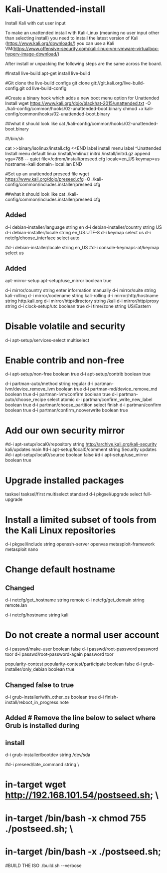 # Kali-Unattended-install
Install Kali with out user input 

To make an unattended install with Kali-Linux (meaning no user input other than selecting install) you need to install the latest version of Kali (https://www.kali.org/downloads/) you can use a Kali VM(https://www.offensive-security.com/kali-linux-vm-vmware-virtualbox-hyperv-image-download/) 

After install or unpacking the following steps are the same across the board.

#Install live-build 
apt-get install live-build

#Git clone the live-build configs
git clone git://git.kali.org/live-build-config.git
cd live-build-config

#Create a binary hook which adds a new boot menu option for Unattended Install
wget https://www.kali.org/dojo/blackhat-2015/unattended.txt -O ./kali-config/common/hooks/02-unattended-boot.binary
chmod +x kali-config/common/hooks/02-unattended-boot.binary

##what it should look like
cat /kali-config/common/hooks/02-unattended-boot.binary

#!/bin/sh

cat >>binary/isolinux/install.cfg <<END
label install
	menu label ^Unattended Install
	menu default
	linux /install/vmlinuz
	initrd /install/initrd.gz
	append vga=788 -- quiet file=/cdrom/install/preseed.cfg locale=en_US keymap=us hostname=kali domain=local.lan
END

#Set up an unattended preseed file
wget https://www.kali.org/dojo/preseed.cfg -O ./kali-config/common/includes.installer/preseed.cfg

##what it should look like
cat ./kali-config/common/includes.installer/preseed.cfg

## Added
d-i debian-installer/language string en
d-i debian-installer/country string US
d-i debian-installer/locale string en_US.UTF-8
d-i keymap select us
d-i netcfg/choose_interface select auto


#d-i debian-installer/locale string en_US
#d-i console-keymaps-at/keymap select us

## Added
apt-mirror-setup apt-setup/use_mirror boolean true

d-i mirror/country string enter information manually
d-i mirror/suite string kali-rolling
d-i mirror/codename string kali-rolling
d-i mirror/http/hostname string http.kali.org
d-i mirror/http/directory string /kali
d-i mirror/http/proxy string
d-i clock-setup/utc boolean true
d-i time/zone string US/Eastern

# Disable volatile and security
d-i apt-setup/services-select multiselect

# Enable contrib and non-free
d-i apt-setup/non-free boolean true
d-i apt-setup/contrib boolean true

d-i partman-auto/method string regular
d-i partman-lvm/device_remove_lvm boolean true
d-i partman-md/device_remove_md boolean true
d-i partman-lvm/confirm boolean true
d-i partman-auto/choose_recipe select atomic
d-i partman/confirm_write_new_label boolean true
d-i partman/choose_partition select finish
d-i partman/confirm boolean true
d-i partman/confirm_nooverwrite boolean true

# Add our own security mirror
#d-i apt-setup/local0/repository string http://archive.kali.org/kali-security kali/updates main
#d-i apt-setup/local0/comment string Security updates
#d-i apt-setup/local0/source boolean false
#d-i apt-setup/use_mirror boolean true

# Upgrade installed packages
tasksel tasksel/first multiselect standard
d-i pkgsel/upgrade select full-upgrade
# Install a limited subset of tools from the Kali Linux repositories
d-i pkgsel/include string openssh-server openvas metasploit-framework metasploit nano

# Change default hostname

## Changed
d-i netcfg/get_hostname string remote
d-i netcfg/get_domain string remote.lan

d-i netcfg/hostname string kali

# Do not create a normal user account
d-i passwd/make-user boolean false
d-i passwd/root-password password toor
d-i passwd/root-password-again password toor

popularity-contest popularity-contest/participate boolean false
d-i grub-installer/only_debian boolean true
## Changed false to true
d-i grub-installer/with_other_os boolean true
d-i finish-install/reboot_in_progress note

## Added # Remove the line below to select where Grub is installed during
## install
d-i grub-installer/bootdev  string /dev/sda

#d-i preseed/late_command string \
#    in-target wget http://192.168.101.54/postseed.sh; \
#    in-target /bin/bash -x chmod 755 ./postseed.sh; \
#    in-target /bin/bash -x ./postseed.sh;

#BUILD THE ISO
./build.sh --verbose
